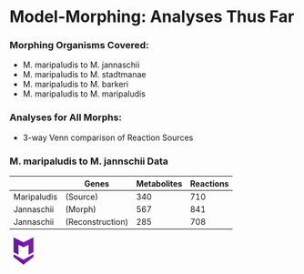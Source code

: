 # Model-Morphing: Analyses Thus Far

### Morphing Organisms Covered:
* M. maripaludis to M. jannaschii
* M. maripaludis to M. stadtmanae
* M. maripaludis to M. barkeri
* M. maripaludis to M. maripaludis

### Analyses for All Morphs:
* 3-way Venn comparison of Reaction Sources


### M. maripaludis to M. jannschii Data
 |  | Genes | Metabolites | Reactions | 
 | -- | -- | -- | -- | 
 | Maripaludis | (Source) | 340 | 710 | 636 | 
 | Jannaschii | (Morph) | 567 | 841 | 631 | 
 | Jannaschii | (Reconstruction) | 285 | 708 | 665 | 



![alt text](https://github.com/adam-p/markdown-here/raw/master/src/common/images/icon48.png "Logo Title Text 1")
